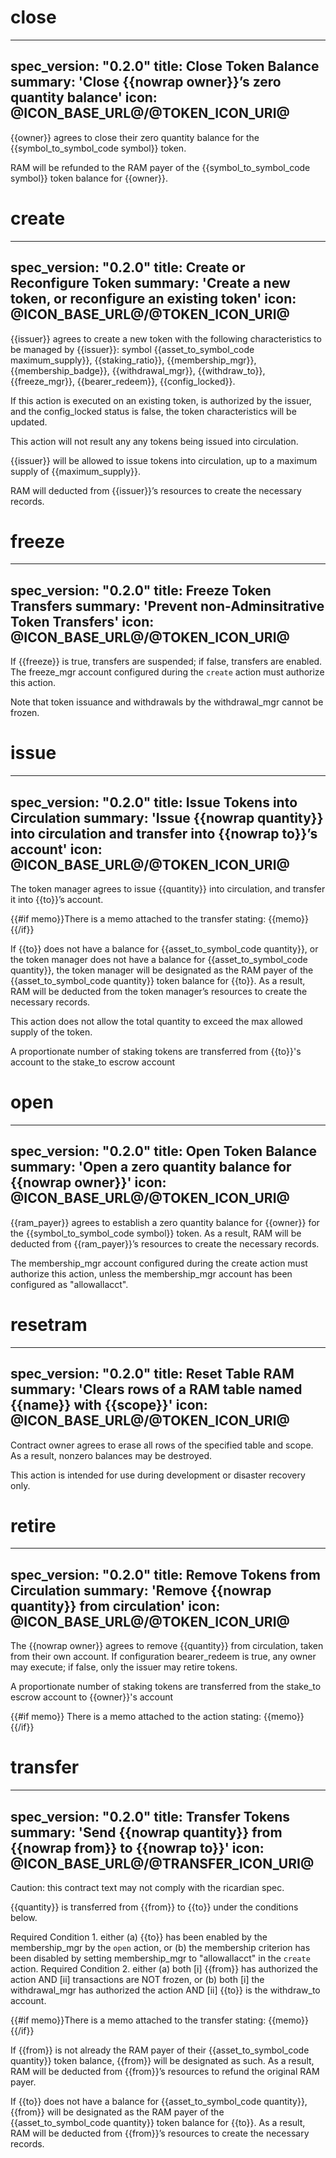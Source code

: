 <h1 class="contract">close</h1>

---
spec_version: "0.2.0"
title: Close Token Balance
summary: 'Close {{nowrap owner}}’s zero quantity balance'
icon: @ICON_BASE_URL@/@TOKEN_ICON_URI@
---

{{owner}} agrees to close their zero quantity balance for the {{symbol_to_symbol_code symbol}} token.

RAM will be refunded to the RAM payer of the {{symbol_to_symbol_code symbol}} token balance for {{owner}}.

<h1 class="contract">create</h1>

---
spec_version: "0.2.0"
title: Create or Reconfigure Token
summary: 'Create a new token, or reconfigure an existing token'
icon: @ICON_BASE_URL@/@TOKEN_ICON_URI@
---

{{issuer}} agrees to create a new token with the following characteristics to be managed by {{issuer}}:
symbol {{asset_to_symbol_code maximum_supply}}, {{staking_ratio}}, {{membership_mgr}}, {{membership_badge}},
{{withdrawal_mgr}}, {{withdraw_to}}, {{freeze_mgr}}, {{bearer_redeem}}, {{config_locked}}.

If this action is executed on an existing token, is authorized by the issuer, and the config_locked status is false,
the token characteristics will be updated.

This action will not result any any tokens being issued into circulation.

{{issuer}} will be allowed to issue tokens into circulation, up to a maximum supply of {{maximum_supply}}.

RAM will deducted from {{issuer}}’s resources to create the necessary records.

<h1 class="contract">freeze</h1>

---
spec_version: "0.2.0"
title: Freeze Token Transfers
summary: 'Prevent non-Adminsitrative Token Transfers'
icon: @ICON_BASE_URL@/@TOKEN_ICON_URI@
---

If {{freeze}} is true, transfers are suspended; if false, transfers are enabled.
The freeze_mgr account configured during the `create` action must authorize this action.

Note that token issuance and withdrawals by the withdrawal_mgr cannot be frozen.

<h1 class="contract">issue</h1>

---
spec_version: "0.2.0"
title: Issue Tokens into Circulation
summary: 'Issue {{nowrap quantity}} into circulation and transfer into {{nowrap to}}’s account'
icon: @ICON_BASE_URL@/@TOKEN_ICON_URI@
---

The token manager agrees to issue {{quantity}} into circulation, and transfer it into {{to}}’s account.

{{#if memo}}There is a memo attached to the transfer stating:
{{memo}}
{{/if}}

If {{to}} does not have a balance for {{asset_to_symbol_code quantity}}, or the token manager does not have a balance for {{asset_to_symbol_code quantity}}, the token manager will be designated as the RAM payer of the {{asset_to_symbol_code quantity}} token balance for {{to}}. As a result, RAM will be deducted from the token manager’s resources to create the necessary records.

This action does not allow the total quantity to exceed the max allowed supply of the token.

A proportionate number of staking tokens are transferred from {{to}}'s account to the stake_to escrow account

<h1 class="contract">open</h1>

---
spec_version: "0.2.0"
title: Open Token Balance
summary: 'Open a zero quantity balance for {{nowrap owner}}'
icon: @ICON_BASE_URL@/@TOKEN_ICON_URI@
---

{{ram_payer}} agrees to establish a zero quantity balance for {{owner}} for the {{symbol_to_symbol_code symbol}} token. As a result, RAM will be deducted from {{ram_payer}}’s resources to create the necessary records.

The membership_mgr account configured during the create action must authorize this action, unless the membership_mgr account has been configured as "allowallacct".

<h1 class="contract">resetram</h1>

---
spec_version: "0.2.0"
title: Reset Table RAM
summary: 'Clears rows of a RAM table named {{name}} with {{scope}}'
icon: @ICON_BASE_URL@/@TOKEN_ICON_URI@
---

Contract owner agrees to erase all rows of the specified table and scope. As a result, nonzero balances may be destroyed.

This action is intended for use during development or disaster recovery only.

<h1 class="contract">retire</h1>

---
spec_version: "0.2.0"
title: Remove Tokens from Circulation
summary: 'Remove {{nowrap quantity}} from circulation'
icon: @ICON_BASE_URL@/@TOKEN_ICON_URI@
---

The {{nowrap owner}} agrees to remove {{quantity}} from circulation, taken from their own account.
If configuration bearer_redeem is true, any owner may execute; if false, only the issuer may retire tokens.

A proportionate number of staking tokens are transferred from the stake_to escrow account to {{owner}}'s account

{{#if memo}} There is a memo attached to the action stating:
{{memo}}
{{/if}}

<h1 class="contract">transfer</h1>

---
spec_version: "0.2.0"
title: Transfer Tokens
summary: 'Send {{nowrap quantity}} from {{nowrap from}} to {{nowrap to}}'
icon: @ICON_BASE_URL@/@TRANSFER_ICON_URI@
---

Caution: this contract text may not comply with the ricardian spec.

{{quantity}} is transferred from {{from}} to {{to}} under the conditions below.

Required Condition 1. either 
  (a) {{to}} has been enabled by the membership_mgr by the `open` action, or
  (b) the membership criterion has been disabled by setting membership_mgr to "allowallacct" in the `create`
  action.
Required Condition 2. either
  (a) both [i] {{from}} has authorized the action AND [ii] transactions are NOT frozen, or
  (b) both [i] the withdrawal_mgr has authorized the action AND [ii] {{to}} is the withdraw_to account.

{{#if memo}}There is a memo attached to the transfer stating:
{{memo}}
{{/if}}

If {{from}} is not already the RAM payer of their {{asset_to_symbol_code quantity}} token balance, {{from}} will be designated as such. As a result, RAM will be deducted from {{from}}’s resources to refund the original RAM payer.

If {{to}} does not have a balance for {{asset_to_symbol_code quantity}}, {{from}} will be designated as the RAM payer of the {{asset_to_symbol_code quantity}} token balance for {{to}}. As a result, RAM will be deducted from {{from}}’s resources to create the necessary records.
